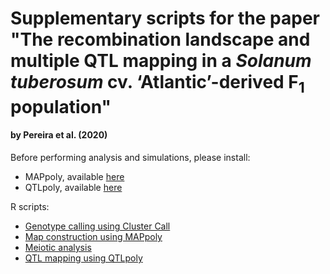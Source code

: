 # Supplementary scripts for the paper "The recombination landscape and multiple QTL mapping in a _Solanum tuberosum_ cv. ‘Atlantic’-derived F<sub>1</sub> population" 
#### by Pereira et al. (2020)

Before performing analysis and simulations, please install:

- MAPpoly, available [here](https://github.com/mmollina/MAPPoly)
- QTLpoly, available [here](https://github.com/guilherme-pereira/QTLpoly)

R scripts:
- [Genotype calling using Cluster Call](https://github.com/mmollina/B2721_map/blob/master/cluster_call/genotype_calling_B2721.R)
- [Map construction using MAPpoly](https://github.com/mmollina/B2721_map/blob/master/mapping/map_script.R)
- [Meiotic analysis](https://github.com/mmollina/B2721_map/blob/master/meiosis/meiotic_configuration_heuristic.R)
- [QTL mapping using QTLpoly]()
